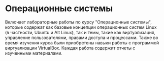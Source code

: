 # Операционные системы

Включает лабораторные работы по курсу "Операционные системы", которые содержат как базовые концепции операционных систем Linux (в частности, Ubuntu и Alt Linux), так и темы, такие как виртуализация, управление пользователями, правами доступа и процессами. Также во время изучения курса были приобретены навыки работы с программой виртуализации VirtualBox. Каждая работа содержит отчеты с изученными материалами.
